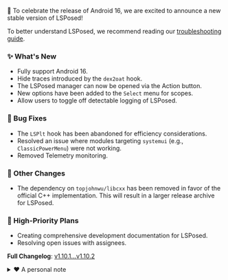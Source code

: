 🎉 To celebrate the release of Android 16, we are excited to announce a new stable version of LSPosed!

To better understand LSPosed, we recommend reading our [troubleshooting guide](https://github.com/JingMatrix/LSPosed/issues/123).

### ✨ What's New
*   Fully support Android 16.
*   Hide traces introduced by the `dex2oat` hook.
*   The LSPosed manager can now be opened via the Action button.
*   New options have been added to the `Select` menu for scopes.
*   Allow users to toggle off detectable logging of LSPosed.

### 🐛 Bug Fixes
*   The `LSPlt` hook has been abandoned for efficiency considerations.
*   Resolved an issue where modules targeting `systemui` (e.g., `ClassicPowerMenu`) were not working.
*   Removed Telemetry monitoring.

### 🔄 Other Changes
*   The dependency on `topjohnwu/libcxx` has been removed in favor of the official C++ implementation. This will result in a larger release archive for LSPosed.

### 🚀 High-Priority Plans
*   Creating comprehensive development documentation for LSPosed.
*   Resolving open issues with assignees.

**Full Changelog**: [v1.10.1...v1.10.2](https://github.com/JingMatrix/LSPosed/compare/v1.10.1...v1.10.2)

<details>
<summary>❤️ A personal note</summary>

For the past few months, I have been focused on finishing my PhD thesis manuscript, which has limited my active development on LSPosed. I sincerely appreciate the community's passion and support during this time. It has been a pleasure to witness our community grow and thrive around this open-source fork. I am deeply indebted to your trust and respect, which has indeed helped me navigate the unavoidable challenges and depressions faced by a PhD candidate.

Maintaining this project is a joyful responsibility. However, life is a grand museum of passions, and I am constantly called by my devotion to research and teaching at the university. For users eagerly awaiting new features, I want to reassure you that the LSPosed codebase is quite stable and sufficient for its functionality. Moreover, I sincerely encourage developers to join the project. For all users, please consider participating in the [GitHub Discussions](https://github.com/JingMatrix/LSPosed/discussions) to share your experiences and various tips. Nothing is more valuable to an open-source project than an active community.

</details>
